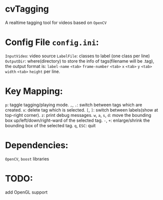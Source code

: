 # cvTagging
A realtime tagging tool for videos based on `OpenCV`


# Config File `config.ini`:
`InputVideo`: video source
`LabelFile`: classes to label (one class per line)
`OutputDir`: where(directory) to store the info of tags(filename will be <video-filename>.tag), the output format is: `label-name` `<tab>` `frame-number` `<tab>` `x` `<tab>` `y` `<tab>` `width` `<tab>` `height` per line.


# Key Mapping:
`p`: taggle tagging/playing mode.
`,`, `.`: switch between tags which are created.
`x`: delete tag which is selected.
`[`, `]`: switch between labels(show at top-right corner).
`z`: print debug messages.
`w`, `a`, `s`, `d`: move the bounding box up/left/down/right-ward of the selected tag.
`-`, `+`: enlarge/shrink the bounding box of the selected tag.
`q`, `ESC`: quit


# Dependencies:
`OpenCV`, `boost` libraries


# TODO:
add OpenGL support

